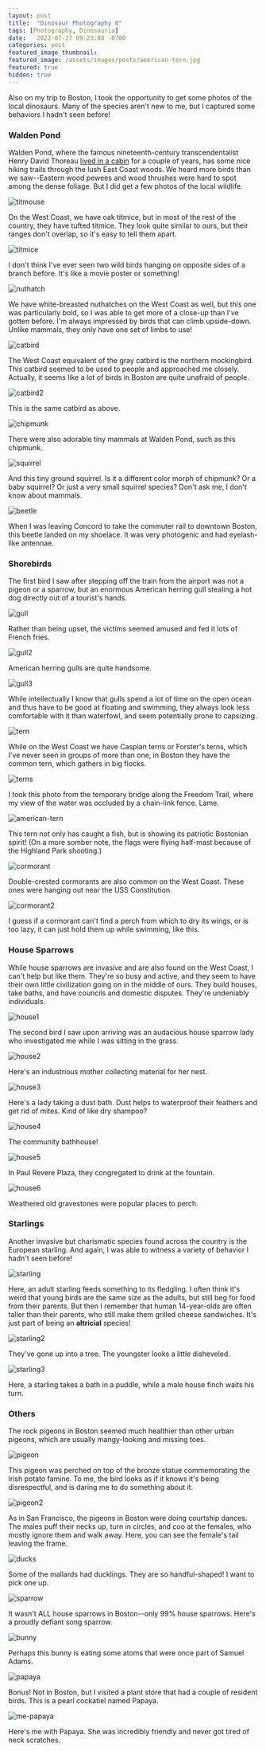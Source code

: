 ```yaml
---
layout: post
title:  "Dinosaur Photography 8"
tags: [Photography, Dinosauria]
date:   2022-07-27 09:23:08 -0700
categories: post
featured_image_thumbnail:
featured_image: /assets/images/posts/american-tern.jpg
featured: true
hidden: true
---
```


Also on my trip to Boston, I took the opportunity to get some photos of the local dinosaurs.  Many of the species aren't new to me, but I captured some behaviors I hadn't seen before!

### Walden Pond

Walden Pond, where the famous nineteenth-century transcendentalist Henry David Thoreau [lived in a cabin](https://obscuredinosaurfacts.com/blog/post/2021/06/30/walden.html) for a couple of years, has some nice hiking trails through the lush East Coast woods. We heard more birds than we saw--Eastern wood pewees and wood thrushes were hard to spot among the dense foliage. But I did get a few photos of the local wildlife.

![titmouse](/assets/images/posts/titmouse-boston.jpg)

On the West Coast, we have oak titmice, but in most of the rest of the country, they have tufted titmice. They look quite similar to ours, but their ranges don't overlap, so it's easy to tell them apart.

![titmice](/assets/images/posts/titmice-boston.jpg)

I don't think I've ever seen two wild birds hanging on opposite sides of a branch before. It's like a movie poster or something!

![nuthatch](/assets/images/posts/nuthatch-boston.jpg)

We have white-breasted nuthatches on the West Coast as well, but this one was particularly bold, so I was able to get more of a close-up than I've gotten before. I'm always impressed by birds that can climb upside-down. Unlike mammals, they only have one set of limbs to use!

![catbird](/assets/images/posts/catbird-boston-1.jpg)

The West Coast equivalent of the gray catbird is the northern mockingbird. This catbird seemed to be used to people and approached me closely. Actually, it seems like a lot of birds in Boston are quite unafraid of people.

![catbird2](/assets/images/posts/catbird-boston-2.jpg)

This is the same catbird as above.

![chipmunk](/assets/images/posts/chipmunk-boston.jpg)

There were also adorable tiny mammals at Walden Pond, such as this chipmunk.

![squirrel](/assets/images/posts/squirrel-boston.jpg)

And this tiny ground squirrel. Is it a different color morph of chipmunk? Or a baby squirrel? Or just a very small squirrel species? Don't ask me, I don't know about mammals.

![beetle](/assets/images/posts/beetle-boston.jpg)

When I was leaving Concord to take the commuter rail to downtown Boston, this beetle landed on my shoelace. It was very photogenic and had eyelash-like antennae.

### Shorebirds

The first bird I saw after stepping off the train from the airport was not a pigeon or a sparrow, but an enormous American herring gull stealing a hot dog directly out of a tourist's hands.

![gull](/assets/images/posts/gullfry-boston.jpg)

Rather than being upset, the victims seemed amused and fed it lots of French fries.

![gull2](/assets/images/posts/gullportrait-boston.jpg)

American herring gulls are quite handsome.

![gull3](/assets/images/posts/swimming-gull.jpg)

While intellectually I know that gulls spend a lot of time on the open ocean and thus have to be good at floating and swimming, they always look less comfortable with it than waterfowl, and seem potentially prone to capsizing.

![tern](/assets/images/posts/tern-still.jpg)

While on the West Coast we have Caspian terns or Forster's terns, which I've never seen in groups of more than one, in Boston they have the common tern, which gathers in big flocks.

![terns](/assets/images/posts/many-terns.jpg)

I took this photo from the temporary bridge along the Freedom Trail, where my view of the water was occluded by a chain-link fence. Lame.

![american-tern](/assets/images/posts/american-tern.jpg)

This tern not only has caught a fish, but is showing its patriotic Bostonian spirit! (On a more somber note, the flags were flying half-mast because of the Highland Park shooting.)

![cormorant](/assets/images/posts/cormorant-2.jpg)

Double-crested cormorants are also common on the West Coast. These ones were hanging out near the USS Constitution.

![cormorant2](/assets/images/posts/cormorant-3.jpg)

I guess if a cormorant can't find a perch from which to dry its wings, or is too lazy, it can just hold them up while swimming, like this.

### House Sparrows

While house sparrows are invasive and are also found on the West Coast, I can't help but like them. They're so busy and active, and they seem to have their own little civilization going on in the middle of ours. They build houses, take baths, and have councils and domestic disputes. They're undeniably individuals.

![house1](/assets/images/posts/house-boston-1.jpg)

The second bird I saw upon arriving was an audacious house sparrow lady who investigated me while I was sitting in the grass.

![house2](/assets/images/posts/house-fluff.jpg)

Here's an industrious mother collecting material for her nest.

![house3](/assets/images/posts/dustbath.jpg)

Here's a lady taking a dust bath. Dust helps to waterproof their feathers and get rid of mites. Kind of like dry shampoo?

![house4](/assets/images/posts/dustbath-2.jpg)

The community bathhouse!

![house5](/assets/images/posts/fountain-bath.jpg)

In Paul Revere Plaza, they congregated to drink at the fountain.

![house6](/assets/images/posts/graveyard-sparrow.jpg)

Weathered old gravestones were popular places to perch.

### Starlings

Another invasive but charismatic species found across the country is the European starling. And again, I was able to witness a variety of behavior I hadn't seen before!

![starling](/assets/images/posts/starlings-feeding.jpg)

Here, an adult starling feeds something to its fledgling. I often think it's weird that young birds are the same size as the adults, but still beg for food from their parents. But then I remember that human 14-year-olds are often taller than their parents, who still make them grilled cheese sandwiches. It's just part of being an **altricial** species!

![starling2](/assets/images/posts/starlings-boston-2.jpg)

They've gone up into a tree. The youngster looks a little disheveled.

![starling3](/assets/images/posts/starling-bath.jpg)

Here, a starling takes a bath in a puddle, while a male house finch waits his turn.

### Others

The rock pigeons in Boston seemed much healthier than other urban pigeons, which are usually mangy-looking and missing toes.

![pigeon](/assets/images/posts/statue-pigeon.jpg)

This pigeon was perched on top of the bronze statue commemorating the Irish potato famine. To me, the bird looks as if it knows it's being disrespectful, and is daring me to do something about it.

![pigeon2](/assets/images/posts/puffed-pigeon.jpg)

As in San Francisco, the pigeons in Boston were doing courtship dances. The males puff their necks up, turn in circles, and coo at the females, who mostly ignore them and walk away. Here, you can see the female's tail leaving the frame.

![ducks](/assets/images/posts/ducks-boston.jpg)

Some of the mallards had ducklings. They are so handful-shaped! I want to pick one up.

![sparrow](/assets/images/posts/sparrow-boston-1.jpg)

It wasn't ALL house sparrows in Boston--only 99% house sparrows. Here's a proudly defiant song sparrow.

![bunny](/assets/images/posts/graveyard-bunny.jpg)

Perhaps this bunny is eating some atoms that were once part of Samuel Adams.

![papaya](/assets/images/posts/papaya.jpg)

Bonus! Not in Boston, but I visited a plant store that had a couple of resident birds. This is a pearl cockatiel named Papaya.

![me-papaya](/assets/images/posts/me-and-papaya.jpg)

Here's me with Papaya. She was incredibly friendly and never got tired of neck scratches.